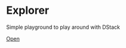 # Explorer

Simple playground to play around with DStack

[Open](https://dstack-explorer.netlify.app/)
